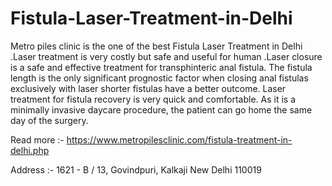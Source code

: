 # Fistula-Laser-Treatment-in-Delhi

Metro piles clinic is the one of the best Fistula Laser Treatment in Delhi .Laser treatment is very costly but safe and useful for human .Laser closure is a safe and effective treatment for transphinteric anal fistula. The fistula length is the only significant prognostic factor when closing anal fistulas exclusively with laser shorter fistulas have a better outcome. Laser treatment for fistula recovery is very quick and comfortable. As it is a minimally invasive daycare procedure, the patient can go home the same day of the surgery. 

Read more :- https://www.metropilesclinic.com/fistula-treatment-in-delhi.php   

Address :- 1621 - B / 13, Govindpuri, Kalkaji New Delhi 110019
